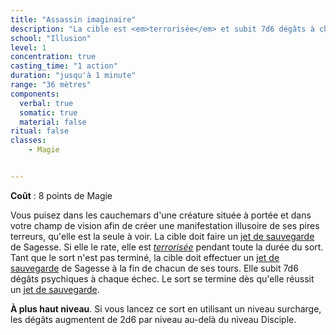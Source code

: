 ```yaml
---
title: "Assassin imaginaire"
description: "La cible est <em>terrorisée</em> et subit 7d6 dégâts à chaque tour."
school: "Illusion"
level: 1
concentration: true
casting_time: "1 action"
duration: "jusqu'à 1 minute"
range: "36 mètres"
components:
  verbal: true
  somatic: true
  material: false
ritual: false
classes:
    - Magie


---
```

**Coût** : 8 points de Magie  

Vous puisez dans les cauchemars d'une créature située à portée et dans votre champ de vision afin de créer une manifestation illusoire de ses pires terreurs, qu'elle est la seule à voir. La cible doit faire un [jet de sauvegarde](/utiliser-les-caracteristiques/#jets-de-sauvegarde) de Sagesse. Si elle le rate, elle est [_terrorisée_](/gerer-la-sante-du-personnage/#terrorise) pendant toute la durée du sort. Tant que le sort n'est pas terminé, la cible doit effectuer un [jet de sauvegarde](/utiliser-les-caracteristiques/#jets-de-sauvegarde) de Sagesse à la fin de chacun de ses tours. Elle subit 7d6 dégâts psychiques à chaque échec. Le sort se termine dès qu'elle réussit un [jet de sauvegarde](/utiliser-les-caracteristiques/#jets-de-sauvegarde).

**À plus haut niveau**. Si vous lancez ce sort en utilisant un niveau surcharge, les dégâts augmentent de 2d6 par niveau au-delà du niveau Disciple.
